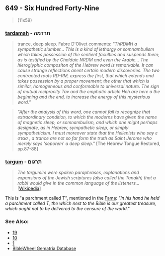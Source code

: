 ## 649 - Six Hundred Forty-Nine
> (11x59)

### [tardamah](/keys/ThRDMH) - תרדמה
> trance, deep sleep. Fabre D'Olivet comments: *"ThRDMH a sympathetic slumber... This is a kind of lethargy or somnambulism which takes possession of the sentient faculties and suspends them; as is testified by the Chaldaic NRDM and even the Arabic... The hieroglyphic compositon of the Hebrew word is remarkable. It can cause strange reflections anent certain modern discoveries. The two contracted roots RD-RM, express the first, that which extends and takes possession by a proper movement; the other that which is similar, homogeneous and conformable to universal nature. The sign of mutual reciprocity Tav and the emphatic article Heh are here a the beginning and the end, to increase the energy of this mysterious word."*

> *"After the analysis of this word, one cannot fail to recognize that extraordinary condition, to which the moderns have given the name of magnetic sleep, or somnambulism, and which one might perhaps designate, as in Hebrew, sympathetic sleep, or simply sympatheticism. I must moreover state that the Hellenists who say ε στασ , a trance are not so far form the truth as Saint Jerome who merely says 'soporem' a deep sleep."* [The Hebrew Tongue Restored, pp.87-88]

### [targum](/keys/ThRGVM) - תרגום‬
> *The targumim were spoken paraphrases, explanations and expansions of the Jewish scriptures (also called the Tanakh) that a rabbi would give in the common language of the listeners...* [[Wikipedia](https://en.wikipedia.org/wiki/Targum)]

This is "a parchment called T", mentioned in the [Fama](https://archive.org/stream/PaulFosterCase-TheTrueAndInvisibleRosicrucianOrder4thEd-1985#page/n23): *"In his hand he held a parchment called T, the which next to the Bible is our greatest treasure, which ought not to be delivered to the censure of the world."*

### See Also:

- [19](19)
- [10](10)
- [1](1)
- [BibleWheel Gematria Database](https://www.biblewheel.com//GR/GR_Database.php?SearchBy_Gematria=649)
